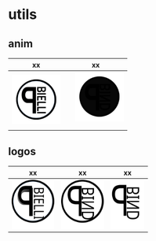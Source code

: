 # utils
## anim
xx             |  xx
:-------------------------:|:-------------------------:
<img float="right" margin="0px 0px 15px 15px" height="100px" src="https://raw.githubusercontent.com/pBielli/utils/main/imgs/anim/pBielli_anim_load_bubbles.gif"/>  |  <img style="float: right; margin: 0px 0px 15px 15px;" height="100px" src="https://raw.githubusercontent.com/pBielli/utils/main/imgs/anim/pBind_anim_WHITE.gif"/>



## logos
xx             |  xx             |  xx
:-------------------------:|:-------------------------:|:-------------------------:
<img height="100px" src="https://raw.githubusercontent.com/pBielli/utils/main/imgs/logos/pBielli_logo.svg"/>  |  <img height="100px" src="https://raw.githubusercontent.com/pBielli/utils/main/imgs/logos/pBind_circular_logo.svg"/>  |  <img height="100px" src="https://raw.githubusercontent.com/pBielli/utils/main/imgs/logos/pBind_logo.svg"/>
